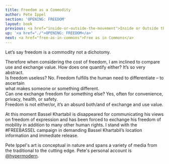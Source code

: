 ```yaml
---
title: Freedom as a Commodity
author: Pete Ippel
section: 'OPENING: FREEDOM'
layout: book
previous: <a href="inside-or-outside-the-movement">Inside or Outside the Movement</a>
up: '<a href="./">OPENING: FREEDOM</a>'
next: <a href="free-as-in-commons">Free as in Commons</a>
---
```


Let’s say freedom is a commodity not a dichotomy.

Therefore when considering the cost of freedom, I am inclined to
compare use and exchange value. How does one quantify either? It’s so
very abstract.
<br>Is freedom useless? No. Freedom fulfills the human need to
differentiate – to ascertain
<br>what makes someone or something different.
<br>Can one exchange freedom for something else?  Yes, often for
convenience, privacy, health, or safety.
<br>Freedom is not either/or, it’s an absurd both/and of exchange and
use value.
<p>At this moment Bassel Khartabil is disappeared for communicating
his views on freedom of expression and has been forced to exchange his
freedom of mobility in addition to many other human rights. I stand
with the #FREEBASSEL campaign in demanding Bassel Khartabil’s location
information and immediate release.

<p class="author bio">Pete Ippel's art is conceptual in nature and
spans a variety of media from the traditional to the cutting
edge. Pete's personal account is <a
href="https://twitter.com/hypermodern">@hypermodern</a>.</p>
